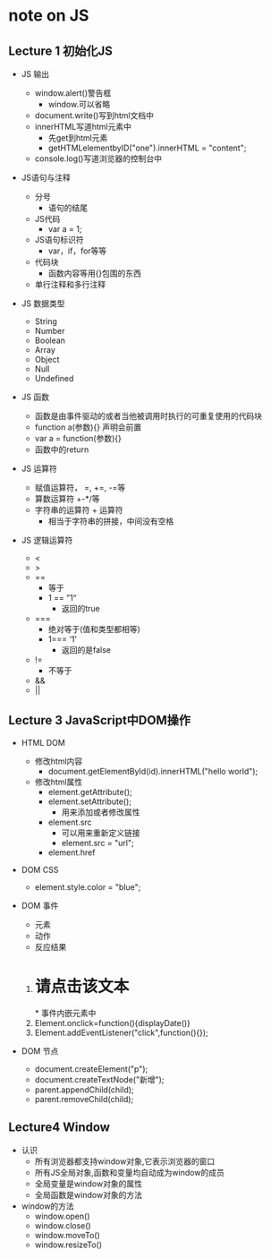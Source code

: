 # note on JS
## Lecture 1 初始化JS
* JS 输出
    * window.alert()警告框
        * window.可以省略
    * document.write()写到html文档中
    * innerHTML写道html元素中
        * 先get到html元素
        * getHTMLelementbyID("one").innerHTML = "content";
    * console.log()写道浏览器的控制台中

* JS语句与注释
    * 分号
        * 语句的结尾
    * JS代码
        * var a = 1;
    * JS语句标识符
        * var，if，for等等
    * 代码块
        * 函数内容等用{}包围的东西
    * 单行注释和多行注释

* JS 数据类型
    * String
    * Number
    * Boolean
    * Array
    * Object
    * Null
    * Undefined 
    
* JS 函数
    * 函数是由事件驱动的或者当他被调用时执行的可重复使用的代码块
    * function a(参数){} 声明会前置
    * var a = function(参数){}
    * 函数中的return
 
* JS 运算符
    * 赋值运算符， =, +=, -=等
    * 算数运算符 +-*/等
    * 字符串的运算符 + 运算符
        * 相当于字符串的拼接，中间没有空格
        
* JS 逻辑运算符
    * <
    * \>
    * ==
        * 等于
        * 1 == ”1“
            * 返回的true
    * ===
        * 绝对等于(值和类型都相等)
        * 1=== ‘1’
            * 返回的是false
    * !=
        * 不等于
    * &&
    * ||
    



## Lecture 3 JavaScript中DOM操作
* HTML DOM
    * 修改html内容
        * document.getElementById(id).innerHTML("hello world");
    * 修改html属性
        * element.getAttribute();
        * element.setAttribute();
            * 用来添加或者修改属性
        * element.src
            * 可以用来重新定义链接
            * element.src = "url";
        * element.href
* DOM CSS
    * element.style.color = "blue";
* DOM 事件
    * 元素
    * 动作
    * 反应结果
    
    1. <h1 onclick="this.innerHTML='谢谢'">请点击该文本</h1>
        * 事件内嵌元素中
    2. Element.onclick=function(){displayDate()}
    3. Element.addEventListener("click",function(){});
    
* DOM 节点
    * document.createElement("p");
	* document.createTextNode("新增");
	* parent.appendChild(child);
	* parent.removeChild(child);

## Lecture4 Window
* 认识
    * 所有浏览器都支持window对象,它表示浏览器的窗口
    * 所有JS全局对象,函数和变量均自动成为window的成员
    * 全局变量是window对象的属性
    * 全局函数是window对象的方法
* window的方法
    * window.open()
    * window.close()
    * window.moveTo()
    * window.resizeTo()